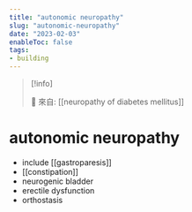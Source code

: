 ```yaml
---
title: "autonomic neuropathy"
slug: "autonomic-neuropathy"
date: "2023-02-03"
enableToc: false
tags:
- building
---
```


> [!info]
>
> 🌱 來自: [[neuropathy of diabetes mellitus]]

# autonomic neuropathy

* include [[gastroparesis]]
* [[constipation]]
* neurogenic bladder
* erectile dysfunction
* orthostasis
